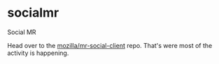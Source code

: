 # socialmr
Social MR

Head over to the [mozilla/mr-social-client](https://github.com/mozilla/mr-social-client) repo. That's were most of the activity is happening. 

